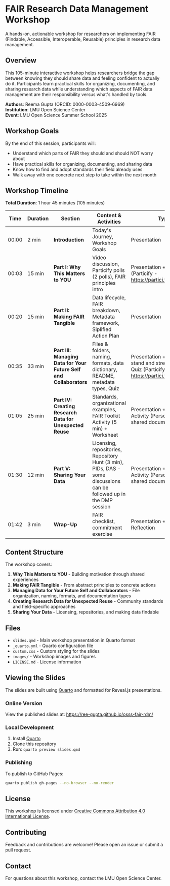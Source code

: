 # FAIR Research Data Management Workshop

A hands-on, actionable workshop for researchers on implementing FAIR (Findable, Accessible, Interoperable, Reusable) principles in research data management.

## Overview

This 105-minute interactive workshop helps researchers bridge the gap between knowing they should share data and feeling confident to actually do it. Participants learn practical skills for organizing, documenting, and sharing research data while understanding which aspects of FAIR data management are their responsibility versus what's handled by tools.

**Authors**: Reema Gupta (ORCID: 0000-0003-4509-6969)  
**Institution**: LMU Open Science Center  
**Event**: LMU Open Science Summer School 2025

## Workshop Goals

By the end of this session, participants will:
- Understand which parts of FAIR they should and should NOT worry about
- Have practical skills for organizing, documenting, and sharing data
- Know how to find and adopt standards their field already uses
- Walk away with one concrete next step to take within the next month

## Workshop Timeline

**Total Duration**: 1 hour 45 minutes (105 minutes)

| Time | Duration | Section | Content & Activities | Type |
|------|----------|---------|---------------------|------|
| 00:00 | 2 min | **Introduction** | Today's Journey, Workshop Goals | Presentation |
| 00:03 | 15 min | **Part I: Why This Matters to YOU** | Video discussion, Particify polls (2 polls), FAIR principles intro | Presentation + Polls (Particify - https://partici.fi/17172630) |
| 00:20 | 15 min | **Part II: Making FAIR Tangible** | Data lifecycle, FAIR breakdown, Metadata framework, Siplified Action Plan | Presentation |
| 00:35 | 33 min | **Part III: Managing Data for Your Future Self and Collaborators** | Files & folders, naming, formats, data dictionary, README, metadata types, Quiz | Presentation + 3 minute stand and stretch break + Quiz (Particify - https://partici.fi/17172630)|
| 01:05 | 25 min | **Part IV: Creating Research Data for Unexpected Reuse** | Standards, organizational examples, FAIR Toolkit Activity (5 min) + Worksheet | Presentation + Worksheet Activity (Personal note or shared document) |
| 01:30 | 12 min | **Part V: Sharing Your Data** | Licensing, repositories, Repository Hunt (3 min), PIDs, DAS - some discussions can be followed up in the DMP session | Presentation + Worksheet Activity (Personal note or shared document) |
| 01:42 | 3 min | **Wrap-Up** | FAIR checklist, commitment exercise | Presentation + Self-Reflection |


## Content Structure

The workshop covers:

1. **Why This Matters to YOU** - Building motivation through shared experiences
2. **Making FAIR Tangible** - From abstract principles to concrete actions  
3. **Managing Data for Your Future Self and Collaborators** - File organization, naming, formats, and documentation types
4. **Creating Research Data for Unexpected Reuse** - Community standards and field-specific approaches
5. **Sharing Your Data** - Licensing, repositories, and making data findable

## Files

- `slides.qmd` - Main workshop presentation in Quarto format
- `_quarto.yml` - Quarto configuration file
- `custom.css` - Custom styling for the slides
- `images/` - Workshop images and figures
- `LICENSE.md` - License information

## Viewing the Slides

The slides are built using [Quarto](https://quarto.org/) and formatted for Reveal.js presentations.

### Online Version
View the published slides at: https://ree-gupta.github.io/osss-fair-rdm/

### Local Development
1. Install [Quarto](https://quarto.org/docs/get-started/)
2. Clone this repository
3. Run: `quarto preview slides.qmd`

### Publishing
To publish to GitHub Pages:
```bash
quarto publish gh-pages --no-browser --no-render
```

## License

This workshop is licensed under [Creative Commons Attribution 4.0 International License](LICENSE.md).

## Contributing

Feedback and contributions are welcome! Please open an issue or submit a pull request.

## Contact

For questions about this workshop, contact the LMU Open Science Center.